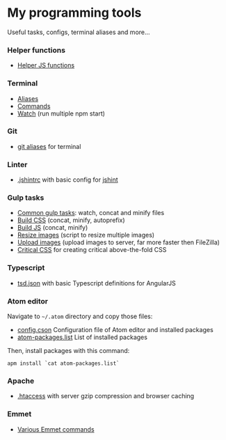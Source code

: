 # My programming tools

Useful tasks, configs, terminal aliases and more...

### Helper functions

* [Helper JS functions](functions.js)

### Terminal

* [Aliases](aliases.md)
* [Commands](commands-terminal.md)
* [Watch](tasks/watch.sh) (run multiple npm start)

### Git

* [git aliases](aliases-git.md) for terminal

### Linter

* [.jshintrc](.jshintrc) with basic config for [jshint](http://jshint.com/)

### Gulp tasks

* [Common gulp tasks](tasks/gulpfile.js): watch, concat and minify files
* [Build CSS](tasks/build-css.js) (concat, minify, autoprefix)
* [Build JS](tasks/build-js.js) (concat, minify)
* [Resize images](tasks/resize-images.js) (script to resize multiple images)
* [Upload images](tasks/upload-images.js) (upload images to server, far more faster then FileZilla)
* [Critical CSS](tasks/gulp-critical.js) for creating critical above-the-fold CSS

### Typescript
* [tsd.json](tsd.json) with basic Typescript definitions for AngularJS

### Atom editor
Navigate to `~/.atom` directory and copy those files:

* [config.cson](config.cson) Configuration file of Atom editor and installed packages
* [atom-packages.list](atom-packages.list) List of installed packages

Then, install packages with this command:
```
apm install `cat atom-packages.list`
```

### Apache

* [.htaccess](.htaccess) with server gzip compression and browser caching

### Emmet

* [Various Emmet commands](commands-emmet.md)
